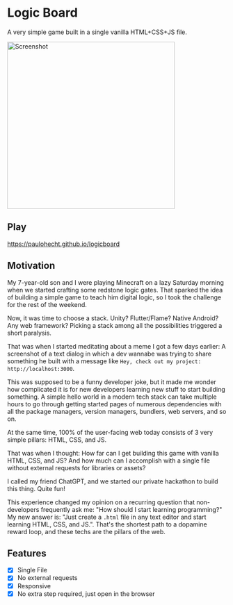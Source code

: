 # Logic Board

A very simple game built in a single vanilla HTML+CSS+JS file.

<img width="385" alt="Screenshot" src="https://github.com/paulohecht/logicboard/assets/1753228/00b8aba4-8e63-48bb-bb19-85c4e19298a9">

## Play

https://paulohecht.github.io/logicboard

## Motivation

My 7-year-old son and I were playing Minecraft on a lazy Saturday morning when we started crafting some redstone logic gates. That sparked the idea of building a simple game to teach him digital logic, so I took the challenge for the rest of the weekend.

Now, it was time to choose a stack. Unity? Flutter/Flame? Native Android? Any web framework? Picking a stack among all the possibilities triggered a short paralysis. 

That was when I started meditating about a meme I got a few days earlier: A screenshot of a text dialog in which a dev wannabe was trying to share something he built with a message like `Hey, check out my project: http://localhost:3000`. 

This was supposed to be a funny developer joke, but it made me wonder how complicated it is for new developers learning new stuff to start building something. A simple hello world in a modern tech stack can take multiple hours to go through getting started pages of numerous dependencies with all the package managers, version managers, bundlers, web servers, and so on.

At the same time, 100% of the user-facing web today consists of 3 very simple pillars: HTML, CSS, and JS.

That was when I thought: How far can I get building this game with vanilla HTML, CSS, and JS? And how much can I accomplish with a single file without external requests for libraries or assets?

I called my friend ChatGPT, and we started our private hackathon to build this thing. Quite fun!

This experience changed my opinion on a recurring question that non-developers frequently ask me: "How should I start learning programming?" My new answer is: "Just create a `.html` file in any text editor and start learning HTML, CSS, and JS.". That's the shortest path to a dopamine reward loop, and these techs are the pillars of the web.

## Features

- [x] Single File
- [x] No external requests
- [x] Responsive
- [x] No extra step required, just open in the browser
